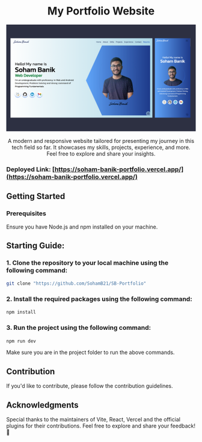 <div align="center">
  <h1>My Portfolio Website</h1>
  <img src="https://github.com/SohamB21/SB-Portfolio/blob/main/src/assets/projects/PortfolioImage.png" alt="Portfolio Logo" />
  <p>A modern and responsive website tailored for presenting my journey in this tech field so far. It showcases my skills, projects, experience, and more. Feel free to explore and share your insights.</p>
</div>

### Deployed Link: [https://soham-banik-portfolio.vercel.app/](https://soham-banik-portfolio.vercel.app/)

## Getting Started

### Prerequisites

Ensure you have Node.js and npm installed on your machine.

## Starting Guide:

### 1. Clone the repository to your local machine using the following command:

```bash
git clone "https://github.com/SohamB21/SB-Portfolio"
```

### 2. Install the required packages using the following command:

```bash
npm install
```

### 3. Run the project using the following command:

```bash
npm run dev
```

Make sure you are in the project folder to run the above commands.

## Contribution

If you'd like to contribute, please follow the contribution guidelines.

## Acknowledgments

Special thanks to the maintainers of Vite, React, Vercel and the official plugins for their contributions.
Feel free to explore and share your feedback! 🚀
